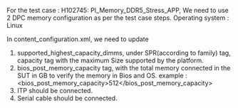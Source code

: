 For the test case : H102745: PI_Memory_DDR5_Stress_APP,
We need to use 2 DPC memory configuration as per the test case steps.
Operating system : Linux

In content_configuration.xml, we need to update
1) supported_highest_capacity_dimms, under SPR(according to family) tag, capacity tag with the maximum Size
 supported by the platform.
2) bios_post_memory_capacity tag, with the total memory connected in the SUT in GB to verify the memory 
in Bios and OS.
example :  <bios_post_memory_capacity>512</bios_post_memory_capacity>
3) ITP should be connected.
4) Serial cable should be connected.
